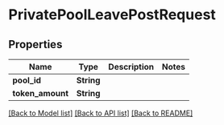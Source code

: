 # PrivatePoolLeavePostRequest

## Properties

Name | Type | Description | Notes
------------ | ------------- | ------------- | -------------
**pool_id** | **String** |  | 
**token_amount** | **String** |  | 

[[Back to Model list]](../README.md#documentation-for-models) [[Back to API list]](../README.md#documentation-for-api-endpoints) [[Back to README]](../README.md)


